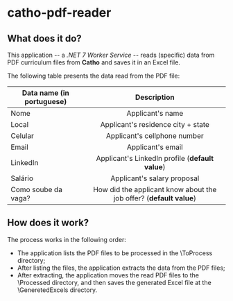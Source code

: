 # catho-pdf-reader

## What does it do?

This application -- a _.NET 7 Worker Service_ -- reads (specific) data from PDF curriculum files from **Catho** and saves it in an Excel file.

The following table presents the data read from the PDF file:

| Data name (in portuguese) | Description                               							  |
| --------------------------|:-----------------------------------------------------------------------:|
| Nome                      | Applicant's name                          							  |
| Local                     | Applicant's residence city + state                					  |
| Celular                   | Applicant's cellphone number              							  |
| Email                     | Applicant's email                         							  |
| LinkedIn                  | Applicant's LinkedIn profile (**default value**)      			  	  |
| Salário                   | Applicant's salary proposal     										  |
| Como soube da vaga?       | How did the applicant know about the job offer? (**default value**)     |


## How does it work?

The process works in the following order:

- The application lists the PDF files to be processed in the \ToProcess directory;
- After listing the files, the application extracts the data from the PDF files;
- After extracting, the application moves the read PDF files to the \Processed directory, and then saves the generated Excel file at the \GeneretedExcels directory.